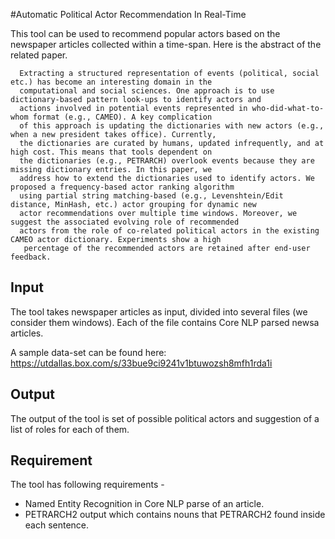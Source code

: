 #Automatic Political Actor Recommendation In Real-Time
 
This tool can be used to recommend popular actors based on the newspaper articles collected within a time-span. Here is the abstract of the related 
paper.
```
  Extracting a structured representation of events (political, social etc.) has become an interesting domain in the 
  computational and social sciences. One approach is to use dictionary-based pattern look-ups to identify actors and 
  actions involved in potential events represented in who-did-what-to-whom format (e.g., CAMEO). A key complication 
  of this approach is updating the dictionaries with new actors (e.g., when a new president takes office). Currently, 
  the dictionaries are curated by humans, updated infrequently, and at high cost. This means that tools dependent on 
  the dictionaries (e.g., PETRARCH) overlook events because they are missing dictionary entries. In this paper, we 
  address how to extend the dictionaries used to identify actors. We proposed a frequency-based actor ranking algorithm 
  using partial string matching-based (e.g., Levenshtein/Edit distance, MinHash, etc.) actor grouping for dynamic new 
  actor recommendations over multiple time windows. Moreover, we suggest the associated evolving role of recommended 
  actors from the role of co-related political actors in the existing CAMEO actor dictionary. Experiments show a high
   percentage of the recommended actors are retained after end-user feedback. 
```

## Input

The tool takes newspaper articles as input, divided into several files (we consider them windows). Each of the file contains Core NLP parsed
newsa articles.

A sample data-set can be found here: https://utdallas.box.com/s/33bue9ci9241v1btuwozsh8mfh1rda1i
 
## Output
The output of the tool is set of possible political actors and suggestion of a list of roles for each of them.


## Requirement

The tool has following requirements - 
- Named Entity Recognition in Core NLP parse of an article.
- PETRARCH2 output which contains nouns that PETRARCH2 found inside each sentence.
 
 


